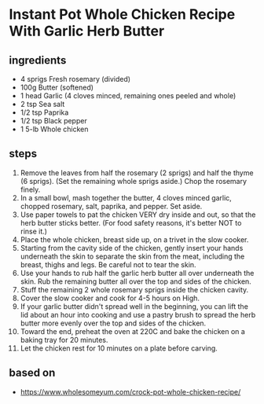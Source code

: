 # Instant Pot Whole Chicken Recipe With Garlic Herb Butter

## ingredients

- 4 sprigs Fresh rosemary (divided)
- 100g Butter (softened)
- 1 head Garlic (4 cloves minced, remaining ones peeled and whole)
- 2 tsp Sea salt
- 1/2 tsp Paprika
- 1/2 tsp Black pepper
- 1 5-lb Whole chicken

## steps

1. Remove the leaves from half the rosemary (2 sprigs) and half the thyme (6 sprigs). (Set the remaining whole sprigs aside.) Chop the rosemary finely.
2. In a small bowl, mash together the butter, 4 cloves minced garlic, chopped rosemary, salt, paprika, and pepper. Set aside.
3. Use paper towels to pat the chicken VERY dry inside and out, so that the herb butter sticks better. (For food safety reasons, it's better NOT to rinse it.)
4. Place the whole chicken, breast side up, on a trivet in the slow cooker.
5. Starting from the cavity side of the chicken, gently insert your hands underneath the skin to separate the skin from the meat, including the breast, thighs and legs. Be careful not to tear the skin.
6. Use your hands to rub half the garlic herb butter all over underneath the skin. Rub the remaining butter all over the top and sides of the chicken.
7. Stuff the remaining 2 whole rosemary sprigs inside the chicken cavity.
8. Cover the slow cooker and cook for 4-5 hours on High.
9. If your garlic butter didn't spread well in the beginning, you can lift the lid about an hour into cooking and use a pastry brush to spread the herb butter more evenly over the top and sides of the chicken.
10. Toward the end, preheat the oven at 220C and bake the chicken on a baking tray for 20 minutes.
11. Let the chicken rest for 10 minutes on a plate before carving.

## based on

- https://www.wholesomeyum.com/crock-pot-whole-chicken-recipe/
